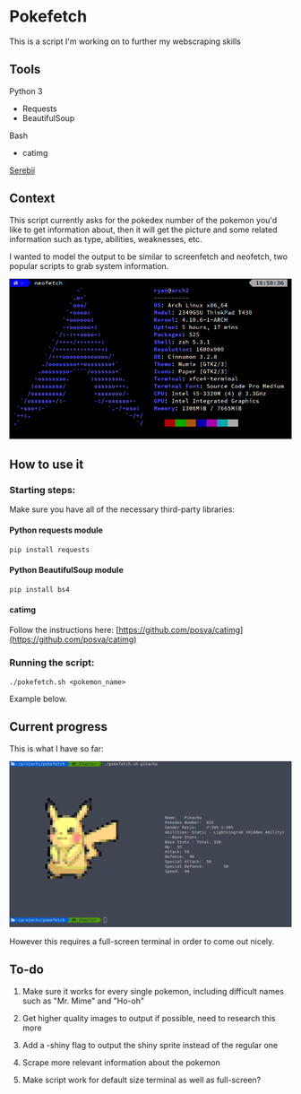 # Pokefetch
This is a script I'm working on to further my webscraping skills
## Tools
Python 3
* Requests
* BeautifulSoup

Bash
* catimg

[Serebii](www.serebii.net)

## Context
This script currently asks for the pokedex number of the pokemon you'd like
to get information about, then it will get the picture and some related
information such as type, abilities, weaknesses, etc.

I wanted to model the output to be similar to screenfetch and neofetch, two popular scripts to grab system information.

![Alt text](imgs/neofetch.png?raw=true "Neofetch Example")



## How to use it

### Starting steps:

Make sure you have all of the necessary third-party libraries:

#### Python requests module 

```
pip install requests
```

#### Python BeautifulSoup module 

```
pip install bs4
```


#### catimg

Follow the instructions here:
[https://github.com/posva/catimg](https://github.com/posva/catimg)


### Running the script:

```
./pokefetch.sh <pokemon_name>
```

Example below.


## Current progress
This is what I have so far:

![Alt text](imgs/progress.png?raw=true "Pokefetch Example")

However this requires a full-screen terminal in order to come out nicely.

## To-do

1) Make sure it works for every single pokemon, including difficult names such as "Mr. Mime" and "Ho-oh"

2) Get higher quality images to output if possible, need to research this more

3) Add a -shiny flag to output the shiny sprite instead of the regular one

4) Scrape more relevant information about the pokemon

5) Make script work for default size terminal as well as full-screen?

